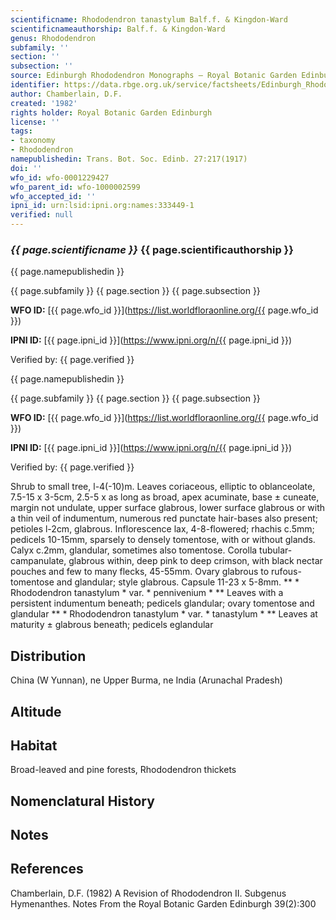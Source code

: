 ```yaml
---
scientificname: Rhododendron tanastylum Balf.f. & Kingdon-Ward
scientificnameauthorship: Balf.f. & Kingdon-Ward
genus: Rhododendron
subfamily: ''
section: ''
subsection: ''
source: Edinburgh Rhododendron Monographs – Royal Botanic Garden Edinburgh
identifier: https://data.rbge.org.uk/service/factsheets/Edinburgh_Rhododendron_Monographs.xhtml
author: Chamberlain, D.F.
created: '1982'
rights holder: Royal Botanic Garden Edinburgh
license: ''
tags:
- taxonomy
- Rhododendron
namepublishedin: Trans. Bot. Soc. Edinb. 27:217(1917)
doi: ''
wfo_id: wfo-0001229427
wfo_parent_id: wfo-1000002599
wfo_accepted_id: ''
ipni_id: urn:lsid:ipni.org:names:333449-1
verified: null
---
```

### _{{ page.scientificname }}_ {{ page.scientificauthorship }}
 {{ page.namepublishedin }}

{{ page.subfamily }} {{ page.section }} {{ page.subsection }}

**WFO ID:** [{{ page.wfo_id }}](https://list.worldfloraonline.org/{{ page.wfo_id }})

**IPNI ID:** [{{ page.ipni_id }}](https://www.ipni.org/n/{{ page.ipni_id }})

Verified by: {{ page.verified }}

 {{ page.namepublishedin }}

{{ page.subfamily }} {{ page.section }} {{ page.subsection }}

**WFO ID:** [{{ page.wfo_id }}](https://list.worldfloraonline.org/{{ page.wfo_id }})

**IPNI ID:** [{{ page.ipni_id }}](https://www.ipni.org/n/{{ page.ipni_id }})

Verified by: {{ page.verified }}



Shrub to small tree, l-4(-10)m. Leaves coriaceous, elliptic to oblanceolate, 7.5-15 x 3-5cm, 2.5-5 x as long as broad, apex acuminate, base ± cuneate, margin not undulate, upper surface glabrous, lower surface glabrous or with a thin veil of indumentum, numerous red punctate hair-bases also present; petioles l-2cm, glabrous. Inflorescence lax, 4-8-flowered; rhachis c.5mm; pedicels 10-15mm, sparsely to densely tomentose, with or without glands. Calyx c.2mm, glandular, sometimes also tomentose. Corolla tubular-campanulate, glabrous within, deep pink to deep crimson, with black nectar pouches and few to many flecks, 45-55mm. Ovary glabrous to rufous-tomentose and glandular; style glabrous. Capsule 11-23 x 5-8mm. ** * Rhododendron tanastylum * var. * pennivenium * ** Leaves with a persistent indumentum beneath; pedicels glandular; ovary tomentose and glandular ** * Rhododendron tanastylum * var. * tanastylum * ** Leaves at maturity ± glabrous beneath; pedicels eglandular

## Distribution
China (W Yunnan), ne Upper Burma, ne India (Arunachal Pradesh)

## Altitude


## Habitat
Broad-leaved and pine forests, Rhododendron thickets

## Nomenclatural History

                       
## Notes


## References

Chamberlain, D.F. (1982) A Revision of Rhododendron II. Subgenus Hymenanthes. Notes From the Royal Botanic Garden Edinburgh 39(2):300
